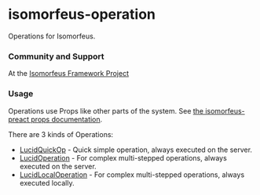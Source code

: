 # isomorfeus-operation

Operations for Isomorfeus.

### Community and Support
At the [Isomorfeus Framework Project](http://isomorfeus.com)

### Usage
Operations use Props like other parts of the system.
See [the isomorfeus-preact props documentation](https://github.com/isomorfeus/isomorfeus-preact/blob/master/ruby/docs/props.md#prop-declaration).

There are 3 kinds of Operations:
- [LucidQuickOp](https://github.com/isomorfeus/isomorfeus-project/blob/master/ruby/isomorfeus-operation/docs/quick_op.md) - Quick simple operation, always executed on the server.
- [LucidOperation](https://github.com/isomorfeus/isomorfeus-project/blob/master/ruby/isomorfeus-operation/docs/operation.md) - For complex multi-stepped operations, always executed on the server.
- [LucidLocalOperation](https://github.com/isomorfeus/isomorfeus-project/blob/master/ruby/isomorfeus-operation/docs/operation.md) - For complex multi-stepped operations, always executed locally.

